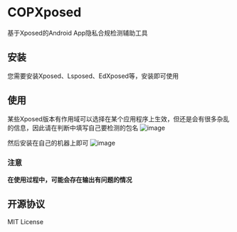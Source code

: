 # COPXposed
基于Xposed的Android App隐私合规检测辅助工具

## 安装

您需要安装Xposed、Lsposed、EdXposed等，安装即可使用

## 使用
某些Xposed版本有作用域可以选择在某个应用程序上生效，但还是会有很多杂乱的信息，因此请在判断中填写自己要检测的包名
![image](https://user-images.githubusercontent.com/25584879/223043957-e50426d9-7151-4f93-852f-99969acfcd68.png)

然后安装在自己的机器上即可
![image](https://user-images.githubusercontent.com/25584879/223045370-82df78f9-8179-42c7-97d4-feaed264e88a.png)

### 注意
**在使用过程中，可能会存在输出有问题的情况**


## 开源协议

MIT License
